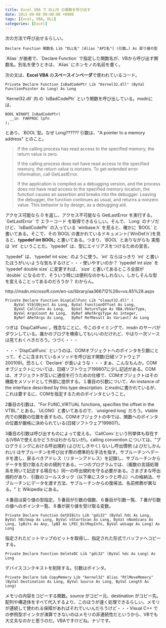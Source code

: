 ```yaml
---
title: Excel VBA で DLL内 の関数を呼び出す
date: 2011-09-08 00:00:00 +0900
tags: [Excel, VBA, DLL]
categories: [Excel]
---
```


<p>次の方法で呼び出せるらしい。</p>

```vba
Declare Function 関数名 Lib "DLL名" [Alias "API名"] (引数…) As 戻り値の型
```
<p>`Alias` が曲者で、`Declare Function` で指定した関数名が、VBから呼び出す関数名。別名を使うときは、`Alias` にホンモノの名前を書く。</p>

<p>次の文は、<strong>Excel VBA</strong> の<strong>スペースインベーダ</strong>で使われているコード。</p>

```vba
Private Declare Function IsBadCodePtr Lib "Kernel32.dll" (ByVal FunctionPointer As Long) As Long
```

<p>`Kernel32.dll` 内 の `IsBadCodePtr` という関数を呼び出している。msdnには、</p>

```vba
BOOL WINAPI IsBadCodePtr(
  __in  FARPROC lpfn
);
```

<p>とあり、`BOOL`型。なぜ Long?????? 引数は、"A pointer to a memory address" とのこと。</p>

<blockquote><p>If the calling process has read access to the specified memory, the return value is zero.</p>
<p>If the calling process does not have read access to the specified memory, the return value is nonzero. To get extended error information, call GetLastError.</p>
<p>If the application is compiled as a debugging version, and the process does not have read access to the specified memory location, the function causes an assertion and breaks into the debugger. Leaving the debugger, the function continues as usual, and returns a nonzero value. This behavior is by design, as a debugging aid.</p></blockquote>

<p>アクセス可能なら 0 を返し、アクセス不可能なら GetLastError を実行する。`GetLastError` で エラーコード を取得できるらしい。そんで、`Long` のナゾだけど、`IsBadCodePtr` の入っている `winbase.h` を見ると、確かに `BOOL` と書いてある。そこで、その`BOOL`の書かれているドキュメント(`WinDef.h`)を見ると、<strong>typedef int BOOL;</strong> と書いてある。つまり、`BOOL` とありながらも 実態は `int` ということだ。`typedef` は、型にエイリアスをつけるための宣言。</p>
<p>`typedef` は、`typedef int size;` のように使う。`int` ならはっきり `int` と書いたほうがいいような気もするけど・・・使いやすいのか？ `typedef int size` を `typedef double size` に変更すれば、`size` と書いてあるところ全部が `double` になるので、そういう時には便利なのかもしれない。しかしそんな型を変えることってあるのだろうか？ わからん。</p>
<p><site>http://msdn.microsoft.com/en-us/library/aa366712%28v=vs.85%29.aspx</site></p>

```vba
Private Declare Function DispCallFunc Lib "oleaut32.dll" (
    ByVal VtblObject As Long, ByVal FunctionOffset As Long,
    ByVal CallConv As Long,   ByVal ReturnType As VBA.VbVarType,
    ByVal ArgsCount As Long,  ByRef ARefArgsType As Integer,
    ByRef ARefArgs As Long,   ByRef RefResult As Variant) As Long
```

<p>つぎは `DispCallFunc`。残念なことに、今このタイミングで、msdn のサーバがダウンしている。誰かのブログを検索してもいいのだけれど、やはり一次ソースは見ておくべきだろう。つづく・・・</p>

<p>・・・`DispCallFunc` というのは、COMオブジェクトへのポインタを引数にとって、そこに含まれているメソッドを呼び出す関数(日経ソフトウェア200109)。恐ろしく `Declare` が長いような・・・まぁ、こんなもんか。COMオブジェクトについては、日経ソフトウェア199807に少し記述がある。COMは、オブジェクトが互いに通信を行うための仕様で、COMオブジェクトはその機能をメソッドとして外部に提供する。１番目の引数について、An instance of the interface described by this type description. とmsdnに書かれているが、これは要するに、COMを指定するためのポインタということ。</p>
<p>2番目の引数は、"For FUNC_VIRTUAL functions, specifies the offset in the VTBL." とある。`ULONG` と書いてあるので、`unsigned long` だろう。vtable内での関数の位置を表すもの。COMオブジェクトの中では、関数へのポインタの位置が厳格に決められている(日経ソフトウェア199807)。</p>
<p>3番目の引数は呼び出すものによって変える。`CallConv`という列挙体も存在する(VBAで使えるかどうかはわからないが)。calling convention については、"プログラミングにおける呼出規約 (よびだしきやく) ないし呼出慣例 (よびだしかんれい) はサブルーチンを呼び出す際の標準的な手法を指す。サブルーチンへデータを渡し、戻るべきアドレス（リターンアドレス）を記録し、サブルーチンからデータを受け取るための規則である。一つのプログラムでは、（複数の言語処理系を用いて記述する場合も）同一の呼出規約を守る必要がある。さまざまな呼出規約があり、引数のコールスタック（以下単にスタックと呼ぶ）への格納法、サブルーチンにデータを渡す方法、サブルーチンからの復帰法、名前修飾が異なる。" と Wikipedia にある。</p>
<p>４番目は戻り値の型指定。５番目が引数の個数、６番目が引数一覧、７番が引数の値へのポインタ一覧、８番が戻り値を受け取る変数。</p>

```vba
Private Declare Function GetDIBits Lib "gdi32" (ByVal hdc As Long, ByVal hBitmap As Long, ByVal nStartScan As Long, ByVal nNumScans As Long, lpBits As Any, lpBI As LPEC_BitMapInfo, ByVal wUsage As Long) As Long
```

<p>指定されたビットマップのビットを取得し、指定された形式でバッファへコピーする。</p>

```vba
Private Declare Function DeleteDC Lib "gdi32" (ByVal hdc As Long) As Long
```

<p>デバイスコンテキストを削除する。引数はポインタ。</p>

```vba
Private Declare Sub CopyMemory Lib "kernel32" Alias "RtlMoveMemory" (ByVal Destination As Long, ByVal Source As Long, ByVal Length As Long)
```

<p>メモリの内容をコピーする関数。source がコピー元、destination がコピー先。配列や構造体をすべて代入するより、このほうが速く処理できるらしい。メモリが連続して使われる保障があればそれでいいんだろうけど・・・Visual C++ での参照型ポインタが演算できないのはメモリの非連続性だというから、VBでも大丈夫なのかと思うのだ。VBAですけどね。ナゾです。</p>
